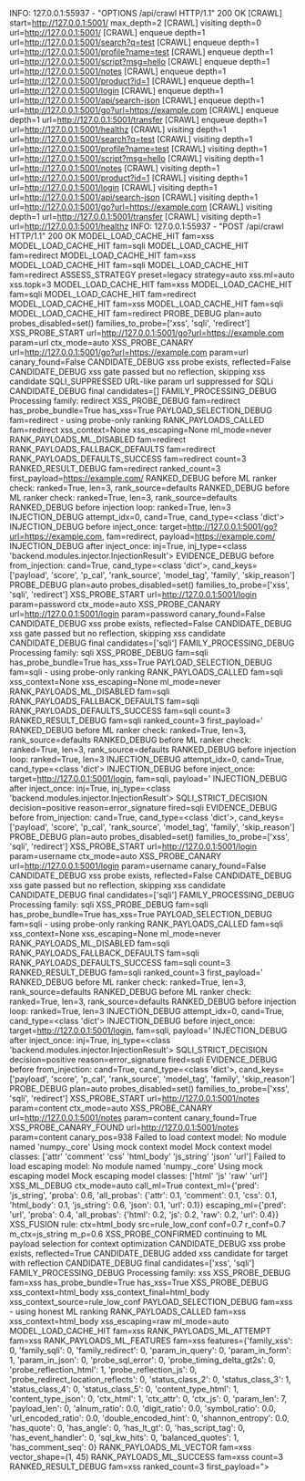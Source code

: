 INFO:     127.0.0.1:55937 - "OPTIONS /api/crawl HTTP/1.1" 200 OK
[CRAWL] start=http://127.0.0.1:5001/ max_depth=2
[CRAWL] visiting depth=0 url=http://127.0.0.1:5001/
[CRAWL] enqueue depth=1 url=http://127.0.0.1:5001/search?q=test
[CRAWL] enqueue depth=1 url=http://127.0.0.1:5001/profile?name=test
[CRAWL] enqueue depth=1 url=http://127.0.0.1:5001/script?msg=hello
[CRAWL] enqueue depth=1 url=http://127.0.0.1:5001/notes
[CRAWL] enqueue depth=1 url=http://127.0.0.1:5001/product?id=1
[CRAWL] enqueue depth=1 url=http://127.0.0.1:5001/login
[CRAWL] enqueue depth=1 url=http://127.0.0.1:5001/api/search-json
[CRAWL] enqueue depth=1 url=http://127.0.0.1:5001/go?url=https://example.com
[CRAWL] enqueue depth=1 url=http://127.0.0.1:5001/transfer
[CRAWL] enqueue depth=1 url=http://127.0.0.1:5001/healthz
[CRAWL] visiting depth=1 url=http://127.0.0.1:5001/search?q=test
[CRAWL] visiting depth=1 url=http://127.0.0.1:5001/profile?name=test
[CRAWL] visiting depth=1 url=http://127.0.0.1:5001/script?msg=hello
[CRAWL] visiting depth=1 url=http://127.0.0.1:5001/notes
[CRAWL] visiting depth=1 url=http://127.0.0.1:5001/product?id=1
[CRAWL] visiting depth=1 url=http://127.0.0.1:5001/login
[CRAWL] visiting depth=1 url=http://127.0.0.1:5001/api/search-json
[CRAWL] visiting depth=1 url=http://127.0.0.1:5001/go?url=https://example.com
[CRAWL] visiting depth=1 url=http://127.0.0.1:5001/transfer
[CRAWL] visiting depth=1 url=http://127.0.0.1:5001/healthz
INFO:     127.0.0.1:55937 - "POST /api/crawl HTTP/1.1" 200 OK
MODEL_LOAD_CACHE_HIT fam=xss
MODEL_LOAD_CACHE_HIT fam=sqli
MODEL_LOAD_CACHE_HIT fam=redirect
MODEL_LOAD_CACHE_HIT fam=xss
MODEL_LOAD_CACHE_HIT fam=sqli
MODEL_LOAD_CACHE_HIT fam=redirect
ASSESS_STRATEGY preset=legacy strategy=auto xss.ml=auto xss.topk=3
MODEL_LOAD_CACHE_HIT fam=xss
MODEL_LOAD_CACHE_HIT fam=sqli
MODEL_LOAD_CACHE_HIT fam=redirect
MODEL_LOAD_CACHE_HIT fam=xss
MODEL_LOAD_CACHE_HIT fam=sqli
MODEL_LOAD_CACHE_HIT fam=redirect
PROBE_DEBUG plan=auto probes_disabled=set() families_to_probe=['xss', 'sqli', 'redirect']
XSS_PROBE_START url=http://127.0.0.1:5001/go?url=https://example.com param=url ctx_mode=auto
XSS_PROBE_CANARY url=http://127.0.0.1:5001/go?url=https://example.com param=url canary_found=False
CANDIDATE_DEBUG xss probe exists, reflected=False
CANDIDATE_DEBUG xss gate passed but no reflection, skipping xss candidate
SQLI_SUPPRESSED URL-like param url suppressed for SQLi
CANDIDATE_DEBUG final candidates=[]
FAMILY_PROCESSING_DEBUG Processing family: redirect
XSS_PROBE_DEBUG fam=redirect has_probe_bundle=True has_xss=True
PAYLOAD_SELECTION_DEBUG fam=redirect - using probe-only ranking
RANK_PAYLOADS_CALLED fam=redirect xss_context=None xss_escaping=None ml_mode=never
RANK_PAYLOADS_ML_DISABLED fam=redirect
RANK_PAYLOADS_FALLBACK_DEFAULTS fam=redirect
RANK_PAYLOADS_DEFAULTS_SUCCESS fam=redirect count=3
RANKED_RESULT_DEBUG fam=redirect ranked_count=3 first_payload=https://example.com/
RANKED_DEBUG before ML ranker check: ranked=True, len=3, rank_source=defaults
RANKED_DEBUG before ML ranker check: ranked=True, len=3, rank_source=defaults
RANKED_DEBUG before injection loop: ranked=True, len=3
INJECTION_DEBUG attempt_idx=0, cand=True, cand_type=<class 'dict'>
INJECTION_DEBUG before inject_once: target=http://127.0.0.1:5001/go?url=https://example.com, fam=redirect, payload=https://example.com/
INJECTION_DEBUG after inject_once: inj=True, inj_type=<class 'backend.modules.injector.InjectionResult'>
EVIDENCE_DEBUG before from_injection: cand=True, cand_type=<class 'dict'>, cand_keys=['payload', 'score', 'p_cal', 'rank_source', 'model_tag', 'family', 'skip_reason']
PROBE_DEBUG plan=auto probes_disabled=set() families_to_probe=['xss', 'sqli', 'redirect']
XSS_PROBE_START url=http://127.0.0.1:5001/login param=password ctx_mode=auto
XSS_PROBE_CANARY url=http://127.0.0.1:5001/login param=password canary_found=False
CANDIDATE_DEBUG xss probe exists, reflected=False
CANDIDATE_DEBUG xss gate passed but no reflection, skipping xss candidate
CANDIDATE_DEBUG final candidates=['sqli']
FAMILY_PROCESSING_DEBUG Processing family: sqli
XSS_PROBE_DEBUG fam=sqli has_probe_bundle=True has_xss=True
PAYLOAD_SELECTION_DEBUG fam=sqli - using probe-only ranking
RANK_PAYLOADS_CALLED fam=sqli xss_context=None xss_escaping=None ml_mode=never
RANK_PAYLOADS_ML_DISABLED fam=sqli
RANK_PAYLOADS_FALLBACK_DEFAULTS fam=sqli
RANK_PAYLOADS_DEFAULTS_SUCCESS fam=sqli count=3
RANKED_RESULT_DEBUG fam=sqli ranked_count=3 first_payload='
RANKED_DEBUG before ML ranker check: ranked=True, len=3, rank_source=defaults
RANKED_DEBUG before ML ranker check: ranked=True, len=3, rank_source=defaults
RANKED_DEBUG before injection loop: ranked=True, len=3
INJECTION_DEBUG attempt_idx=0, cand=True, cand_type=<class 'dict'>
INJECTION_DEBUG before inject_once: target=http://127.0.0.1:5001/login, fam=sqli, payload='
INJECTION_DEBUG after inject_once: inj=True, inj_type=<class 'backend.modules.injector.InjectionResult'>
SQLI_STRICT_DECISION decision=positive reason=error_signature fired=sqli
EVIDENCE_DEBUG before from_injection: cand=True, cand_type=<class 'dict'>, cand_keys=['payload', 'score', 'p_cal', 'rank_source', 'model_tag', 'family', 'skip_reason']
PROBE_DEBUG plan=auto probes_disabled=set() families_to_probe=['xss', 'sqli', 'redirect']
XSS_PROBE_START url=http://127.0.0.1:5001/login param=username ctx_mode=auto
XSS_PROBE_CANARY url=http://127.0.0.1:5001/login param=username canary_found=False
CANDIDATE_DEBUG xss probe exists, reflected=False
CANDIDATE_DEBUG xss gate passed but no reflection, skipping xss candidate
CANDIDATE_DEBUG final candidates=['sqli']
FAMILY_PROCESSING_DEBUG Processing family: sqli
XSS_PROBE_DEBUG fam=sqli has_probe_bundle=True has_xss=True
PAYLOAD_SELECTION_DEBUG fam=sqli - using probe-only ranking
RANK_PAYLOADS_CALLED fam=sqli xss_context=None xss_escaping=None ml_mode=never
RANK_PAYLOADS_ML_DISABLED fam=sqli
RANK_PAYLOADS_FALLBACK_DEFAULTS fam=sqli
RANK_PAYLOADS_DEFAULTS_SUCCESS fam=sqli count=3
RANKED_RESULT_DEBUG fam=sqli ranked_count=3 first_payload='
RANKED_DEBUG before ML ranker check: ranked=True, len=3, rank_source=defaults
RANKED_DEBUG before ML ranker check: ranked=True, len=3, rank_source=defaults
RANKED_DEBUG before injection loop: ranked=True, len=3
INJECTION_DEBUG attempt_idx=0, cand=True, cand_type=<class 'dict'>
INJECTION_DEBUG before inject_once: target=http://127.0.0.1:5001/login, fam=sqli, payload='
INJECTION_DEBUG after inject_once: inj=True, inj_type=<class 'backend.modules.injector.InjectionResult'>
SQLI_STRICT_DECISION decision=positive reason=error_signature fired=sqli
EVIDENCE_DEBUG before from_injection: cand=True, cand_type=<class 'dict'>, cand_keys=['payload', 'score', 'p_cal', 'rank_source', 'model_tag', 'family', 'skip_reason']
PROBE_DEBUG plan=auto probes_disabled=set() families_to_probe=['xss', 'sqli', 'redirect']
XSS_PROBE_START url=http://127.0.0.1:5001/notes param=content ctx_mode=auto
XSS_PROBE_CANARY url=http://127.0.0.1:5001/notes param=content canary_found=True
XSS_PROBE_CANARY_FOUND url=http://127.0.0.1:5001/notes param=content canary_pos=938
Failed to load context model: No module named 'numpy._core'
Using mock context model
Mock context model classes: ['attr' 'comment' 'css' 'html_body' 'js_string' 'json' 'url']
Failed to load escaping model: No module named 'numpy._core'
Using mock escaping model
Mock escaping model classes: ['html' 'js' 'raw' 'url']
XSS_ML_DEBUG ctx_mode=auto call_ml=True context_ml={'pred': 'js_string', 'proba': 0.6, 'all_probas': {'attr': 0.1, 'comment': 0.1, 'css': 0.1, 'html_body': 0.1, 'js_string': 0.6, 'json': 0.1, 'url': 0.1}} escaping_ml={'pred': 'url', 'proba': 0.4, 'all_probas': {'html': 0.2, 'js': 0.2, 'raw': 0.2, 'url': 0.4}}
XSS_FUSION rule: ctx=html_body src=rule_low_conf conf=0.7 r_conf=0.7 m_ctx=js_string m_p=0.6
XSS_PROBE_CONFIRMED continuing to ML payload selection for context optimization
CANDIDATE_DEBUG xss probe exists, reflected=True
CANDIDATE_DEBUG added xss candidate for target with reflection
CANDIDATE_DEBUG final candidates=['xss', 'sqli']
FAMILY_PROCESSING_DEBUG Processing family: xss
XSS_PROBE_DEBUG fam=xss has_probe_bundle=True has_xss=True
XSS_PROBE_DEBUG xss_context=html_body xss_context_final=html_body xss_context_source=rule_low_conf
PAYLOAD_SELECTION_DEBUG fam=xss - using honest ML ranking
RANK_PAYLOADS_CALLED fam=xss xss_context=html_body xss_escaping=raw ml_mode=auto
MODEL_LOAD_CACHE_HIT fam=xss
RANK_PAYLOADS_ML_ATTEMPT fam=xss
RANK_PAYLOADS_ML_FEATURES fam=xss features={'family_xss': 0, 'family_sqli': 0, 'family_redirect': 0, 'param_in_query': 0, 'param_in_form': 1, 'param_in_json': 0, 'probe_sql_error': 0, 'probe_timing_delta_gt2s': 0, 'probe_reflection_html': 1, 'probe_reflection_js': 0, 'probe_redirect_location_reflects': 0, 'status_class_2': 0, 'status_class_3': 1, 'status_class_4': 0, 'status_class_5': 0, 'content_type_html': 1, 'content_type_json': 0, 'ctx_html': 1, 'ctx_attr': 0, 'ctx_js': 0, 'param_len': 7, 'payload_len': 0, 'alnum_ratio': 0.0, 'digit_ratio': 0.0, 'symbol_ratio': 0.0, 'url_encoded_ratio': 0.0, 'double_encoded_hint': 0, 'shannon_entropy': 0.0, 'has_quote': 0, 'has_angle': 0, 'has_lt_gt': 0, 'has_script_tag': 0, 'has_event_handler': 0, 'sql_kw_hits': 0, 'balanced_quotes': 1, 'has_comment_seq': 0}
RANK_PAYLOADS_ML_VECTOR fam=xss vector_shape=(1, 45)
RANK_PAYLOADS_ML_SUCCESS fam=xss count=3
RANKED_RESULT_DEBUG fam=xss ranked_count=3 first_payload="><svg onload=alert(1)>
RANKED_DEBUG before ML ranker check: ranked=True, len=3, rank_source=ml
RANKED_DEBUG before ML ranker check: ranked=True, len=3, rank_source=ml
RANKED_DEBUG before injection loop: ranked=True, len=3
INJECTION_DEBUG attempt_idx=0, cand=True, cand_type=<class 'dict'>
INJECTION_DEBUG before inject_once: target=http://127.0.0.1:5001/notes, fam=xss, payload="><svg onload=alert(1)>
INJECTION_DEBUG after inject_once: inj=True, inj_type=<class 'backend.modules.injector.InjectionResult'>
EVIDENCE_DEBUG before from_injection: cand=True, cand_type=<class 'dict'>, cand_keys=['payload', 'score', 'p_cal', 'rank_source', 'model_tag', 'family', 'skip_reason']
PROBE_DEBUG plan=auto probes_disabled=set() families_to_probe=['xss', 'sqli', 'redirect']
XSS_PROBE_START url=http://127.0.0.1:5001/product?id=1 param=id ctx_mode=auto
XSS_PROBE_CANARY url=http://127.0.0.1:5001/product?id=1 param=id canary_found=True
XSS_PROBE_CANARY_FOUND url=http://127.0.0.1:5001/product?id=1 param=id canary_pos=27
XSS_ML_DEBUG ctx_mode=auto call_ml=True context_ml={'pred': 'js_string', 'proba': 0.6, 'all_probas': {'attr': 0.1, 'comment': 0.1, 'css': 0.1, 'html_body': 0.1, 'js_string': 0.6, 'json': 0.1, 'url': 0.1}} escaping_ml={'pred': 'url', 'proba': 0.4, 'all_probas': {'html': 0.2, 'js': 0.2, 'raw': 0.2, 'url': 0.4}}
XSS_FUSION rule: ctx=unknown src=rule_low_conf conf=0.3 r_conf=0.3 m_ctx=js_string m_p=0.6
CANDIDATE_DEBUG xss probe exists, reflected=True
CANDIDATE_DEBUG added xss candidate for target with reflection
CANDIDATE_DEBUG final candidates=['xss', 'sqli']
FAMILY_PROCESSING_DEBUG Processing family: xss
XSS_PROBE_DEBUG fam=xss has_probe_bundle=True has_xss=True
XSS_PROBE_DEBUG xss_context=unknown xss_context_final=unknown xss_context_source=rule_low_conf
PAYLOAD_SELECTION_DEBUG fam=xss - using honest ML ranking
RANK_PAYLOADS_CALLED fam=xss xss_context=unknown xss_escaping=raw ml_mode=auto
MODEL_LOAD_CACHE_HIT fam=xss
RANK_PAYLOADS_ML_ATTEMPT fam=xss
RANK_PAYLOADS_ML_FEATURES fam=xss features={'family_xss': 0, 'family_sqli': 0, 'family_redirect': 0, 'param_in_query': 1, 'param_in_form': 0, 'param_in_json': 0, 'probe_sql_error': 0, 'probe_timing_delta_gt2s': 0, 'probe_reflection_html': 0, 'probe_reflection_js': 0, 'probe_redirect_location_reflects': 0, 'status_class_2': 1, 'status_class_3': 0, 'status_class_4': 0, 'status_class_5': 0, 'content_type_html': 1, 'content_type_json': 0, 'ctx_html': 0, 'ctx_attr': 0, 'ctx_js': 0, 'param_len': 2, 'payload_len': 0, 'alnum_ratio': 0.0, 'digit_ratio': 0.0, 'symbol_ratio': 0.0, 'url_encoded_ratio': 0.0, 'double_encoded_hint': 0, 'shannon_entropy': 0.0, 'has_quote': 0, 'has_angle': 0, 'has_lt_gt': 0, 'has_script_tag': 0, 'has_event_handler': 0, 'sql_kw_hits': 0, 'balanced_quotes': 1, 'has_comment_seq': 0}
RANK_PAYLOADS_ML_VECTOR fam=xss vector_shape=(1, 45)
RANK_PAYLOADS_ML_SUCCESS fam=xss count=3
RANKED_RESULT_DEBUG fam=xss ranked_count=3 first_payload="><svg onload=alert(1)>
RANKED_DEBUG before ML ranker check: ranked=True, len=3, rank_source=ml
RANKED_DEBUG before ML ranker check: ranked=True, len=3, rank_source=ml
RANKED_DEBUG before injection loop: ranked=True, len=3
INJECTION_DEBUG attempt_idx=0, cand=True, cand_type=<class 'dict'>
INJECTION_DEBUG before inject_once: target=http://127.0.0.1:5001/product?id=1, fam=xss, payload="><svg onload=alert(1)>
INJECTION_DEBUG after inject_once: inj=True, inj_type=<class 'backend.modules.injector.InjectionResult'>
EVIDENCE_DEBUG before from_injection: cand=True, cand_type=<class 'dict'>, cand_keys=['payload', 'score', 'p_cal', 'rank_source', 'model_tag', 'family', 'skip_reason']
PROBE_DEBUG plan=auto probes_disabled=set() families_to_probe=['xss', 'sqli', 'redirect']
XSS_PROBE_START url=http://127.0.0.1:5001/profile?name=test param=name ctx_mode=auto
XSS_PROBE_CANARY url=http://127.0.0.1:5001/profile?name=test param=name canary_found=True
XSS_PROBE_CANARY_FOUND url=http://127.0.0.1:5001/profile?name=test param=name canary_pos=428
XSS_FUSION rule: ctx=attr src=rule_high_conf conf=0.9 r_conf=0.9 m_ctx=None m_p=0.0
XSS_PROBE_CONFIRMED continuing to ML payload selection for context optimization
CANDIDATE_DEBUG xss probe exists, reflected=True
CANDIDATE_DEBUG added xss candidate for target with reflection
CANDIDATE_DEBUG final candidates=['xss', 'sqli']
FAMILY_PROCESSING_DEBUG Processing family: xss
XSS_PROBE_DEBUG fam=xss has_probe_bundle=True has_xss=True
XSS_PROBE_DEBUG xss_context=attr xss_context_final=attr xss_context_source=rule_high_conf
PAYLOAD_SELECTION_DEBUG fam=xss - using honest ML ranking
RANK_PAYLOADS_CALLED fam=xss xss_context=attr xss_escaping=raw ml_mode=auto
MODEL_LOAD_CACHE_HIT fam=xss
RANK_PAYLOADS_ML_ATTEMPT fam=xss
RANK_PAYLOADS_ML_FEATURES fam=xss features={'family_xss': 0, 'family_sqli': 0, 'family_redirect': 0, 'param_in_query': 1, 'param_in_form': 0, 'param_in_json': 0, 'probe_sql_error': 0, 'probe_timing_delta_gt2s': 0, 'probe_reflection_html': 0, 'probe_reflection_js': 0, 'probe_redirect_location_reflects': 0, 'status_class_2': 1, 'status_class_3': 0, 'status_class_4': 0, 'status_class_5': 0, 'content_type_html': 1, 'content_type_json': 0, 'ctx_html': 0, 'ctx_attr': 1, 'ctx_js': 0, 'param_len': 4, 'payload_len': 0, 'alnum_ratio': 0.0, 'digit_ratio': 0.0, 'symbol_ratio': 0.0, 'url_encoded_ratio': 0.0, 'double_encoded_hint': 0, 'shannon_entropy': 0.0, 'has_quote': 0, 'has_angle': 0, 'has_lt_gt': 0, 'has_script_tag': 0, 'has_event_handler': 0, 'sql_kw_hits': 0, 'balanced_quotes': 1, 'has_comment_seq': 0}
RANK_PAYLOADS_ML_VECTOR fam=xss vector_shape=(1, 45)
RANK_PAYLOADS_ML_SUCCESS fam=xss count=3
RANKED_RESULT_DEBUG fam=xss ranked_count=3 first_payload="><svg onload=alert(1)>
RANKED_DEBUG before ML ranker check: ranked=True, len=3, rank_source=ml
RANKED_DEBUG before ML ranker check: ranked=True, len=3, rank_source=ml
RANKED_DEBUG before injection loop: ranked=True, len=3
INJECTION_DEBUG attempt_idx=0, cand=True, cand_type=<class 'dict'>
INJECTION_DEBUG before inject_once: target=http://127.0.0.1:5001/profile?name=test, fam=xss, payload="><svg onload=alert(1)>
INJECTION_DEBUG after inject_once: inj=True, inj_type=<class 'backend.modules.injector.InjectionResult'>
EVIDENCE_DEBUG before from_injection: cand=True, cand_type=<class 'dict'>, cand_keys=['payload', 'score', 'p_cal', 'rank_source', 'model_tag', 'family', 'skip_reason']
PROBE_DEBUG plan=auto probes_disabled=set() families_to_probe=['xss', 'sqli', 'redirect']
XSS_PROBE_START url=http://127.0.0.1:5001/script?msg=hello param=msg ctx_mode=auto
XSS_PROBE_CANARY url=http://127.0.0.1:5001/script?msg=hello param=msg canary_found=True
XSS_PROBE_CANARY_FOUND url=http://127.0.0.1:5001/script?msg=hello param=msg canary_pos=421
XSS_FUSION rule: ctx=js_string src=rule_high_conf conf=0.95 r_conf=0.95 m_ctx=None m_p=0.0
XSS_PROBE_CONFIRMED continuing to ML payload selection for context optimization
CANDIDATE_DEBUG xss probe exists, reflected=True
CANDIDATE_DEBUG added xss candidate for target with reflection
CANDIDATE_DEBUG final candidates=['xss', 'sqli']
FAMILY_PROCESSING_DEBUG Processing family: xss
XSS_PROBE_DEBUG fam=xss has_probe_bundle=True has_xss=True
XSS_PROBE_DEBUG xss_context=js_string xss_context_final=js_string xss_context_source=rule_high_conf
PAYLOAD_SELECTION_DEBUG fam=xss - using honest ML ranking
RANK_PAYLOADS_CALLED fam=xss xss_context=js_string xss_escaping=raw ml_mode=auto
MODEL_LOAD_CACHE_HIT fam=xss
RANK_PAYLOADS_ML_ATTEMPT fam=xss
RANK_PAYLOADS_ML_FEATURES fam=xss features={'family_xss': 0, 'family_sqli': 0, 'family_redirect': 0, 'param_in_query': 1, 'param_in_form': 0, 'param_in_json': 0, 'probe_sql_error': 0, 'probe_timing_delta_gt2s': 0, 'probe_reflection_html': 0, 'probe_reflection_js': 1, 'probe_redirect_location_reflects': 0, 'status_class_2': 1, 'status_class_3': 0, 'status_class_4': 0, 'status_class_5': 0, 'content_type_html': 1, 'content_type_json': 0, 'ctx_html': 0, 'ctx_attr': 0, 'ctx_js': 1, 'param_len': 3, 'payload_len': 0, 'alnum_ratio': 0.0, 'digit_ratio': 0.0, 'symbol_ratio': 0.0, 'url_encoded_ratio': 0.0, 'double_encoded_hint': 0, 'shannon_entropy': 0.0, 'has_quote': 0, 'has_angle': 0, 'has_lt_gt': 0, 'has_script_tag': 0, 'has_event_handler': 0, 'sql_kw_hits': 0, 'balanced_quotes': 1, 'has_comment_seq': 0}
RANK_PAYLOADS_ML_VECTOR fam=xss vector_shape=(1, 45)
RANK_PAYLOADS_ML_SUCCESS fam=xss count=3
RANKED_RESULT_DEBUG fam=xss ranked_count=3 first_payload="><svg onload=alert(1)>
RANKED_DEBUG before ML ranker check: ranked=True, len=3, rank_source=ml
RANKED_DEBUG before ML ranker check: ranked=True, len=3, rank_source=ml
RANKED_DEBUG before injection loop: ranked=True, len=3
INJECTION_DEBUG attempt_idx=0, cand=True, cand_type=<class 'dict'>
INJECTION_DEBUG before inject_once: target=http://127.0.0.1:5001/script?msg=hello, fam=xss, payload="><svg onload=alert(1)>
INJECTION_DEBUG after inject_once: inj=True, inj_type=<class 'backend.modules.injector.InjectionResult'>
EVIDENCE_DEBUG before from_injection: cand=True, cand_type=<class 'dict'>, cand_keys=['payload', 'score', 'p_cal', 'rank_source', 'model_tag', 'family', 'skip_reason']
PROBE_DEBUG plan=auto probes_disabled=set() families_to_probe=['xss', 'sqli', 'redirect']
XSS_PROBE_START url=http://127.0.0.1:5001/search?q=test param=q ctx_mode=auto
XSS_PROBE_CANARY url=http://127.0.0.1:5001/search?q=test param=q canary_found=True
XSS_PROBE_CANARY_FOUND url=http://127.0.0.1:5001/search?q=test param=q canary_pos=427
XSS_ML_DEBUG ctx_mode=auto call_ml=True context_ml={'pred': 'js_string', 'proba': 0.6, 'all_probas': {'attr': 0.1, 'comment': 0.1, 'css': 0.1, 'html_body': 0.1, 'js_string': 0.6, 'json': 0.1, 'url': 0.1}} escaping_ml={'pred': 'url', 'proba': 0.4, 'all_probas': {'html': 0.2, 'js': 0.2, 'raw': 0.2, 'url': 0.4}}
XSS_FUSION rule: ctx=html_body src=rule_low_conf conf=0.7 r_conf=0.7 m_ctx=js_string m_p=0.6
XSS_PROBE_CONFIRMED continuing to ML payload selection for context optimization
CANDIDATE_DEBUG xss probe exists, reflected=True
CANDIDATE_DEBUG added xss candidate for target with reflection
CANDIDATE_DEBUG final candidates=['xss', 'sqli']
FAMILY_PROCESSING_DEBUG Processing family: xss
XSS_PROBE_DEBUG fam=xss has_probe_bundle=True has_xss=True
XSS_PROBE_DEBUG xss_context=html_body xss_context_final=html_body xss_context_source=rule_low_conf
PAYLOAD_SELECTION_DEBUG fam=xss - using honest ML ranking
RANK_PAYLOADS_CALLED fam=xss xss_context=html_body xss_escaping=raw ml_mode=auto
MODEL_LOAD_CACHE_HIT fam=xss
RANK_PAYLOADS_ML_ATTEMPT fam=xss
RANK_PAYLOADS_ML_FEATURES fam=xss features={'family_xss': 0, 'family_sqli': 0, 'family_redirect': 0, 'param_in_query': 1, 'param_in_form': 0, 'param_in_json': 0, 'probe_sql_error': 0, 'probe_timing_delta_gt2s': 0, 'probe_reflection_html': 1, 'probe_reflection_js': 0, 'probe_redirect_location_reflects': 0, 'status_class_2': 1, 'status_class_3': 0, 'status_class_4': 0, 'status_class_5': 0, 'content_type_html': 1, 'content_type_json': 0, 'ctx_html': 1, 'ctx_attr': 0, 'ctx_js': 0, 'param_len': 1, 'payload_len': 0, 'alnum_ratio': 0.0, 'digit_ratio': 0.0, 'symbol_ratio': 0.0, 'url_encoded_ratio': 0.0, 'double_encoded_hint': 0, 'shannon_entropy': 0.0, 'has_quote': 0, 'has_angle': 0, 'has_lt_gt': 0, 'has_script_tag': 0, 'has_event_handler': 0, 'sql_kw_hits': 0, 'balanced_quotes': 1, 'has_comment_seq': 0}
RANK_PAYLOADS_ML_VECTOR fam=xss vector_shape=(1, 45)
RANK_PAYLOADS_ML_SUCCESS fam=xss count=3
RANKED_RESULT_DEBUG fam=xss ranked_count=3 first_payload="><svg onload=alert(1)>
RANKED_DEBUG before ML ranker check: ranked=True, len=3, rank_source=ml
RANKED_DEBUG before ML ranker check: ranked=True, len=3, rank_source=ml
RANKED_DEBUG before injection loop: ranked=True, len=3
INJECTION_DEBUG attempt_idx=0, cand=True, cand_type=<class 'dict'>
INJECTION_DEBUG before inject_once: target=http://127.0.0.1:5001/search?q=test, fam=xss, payload="><svg onload=alert(1)>
INJECTION_DEBUG after inject_once: inj=True, inj_type=<class 'backend.modules.injector.InjectionResult'>
EVIDENCE_DEBUG before from_injection: cand=True, cand_type=<class 'dict'>, cand_keys=['payload', 'score', 'p_cal', 'rank_source', 'model_tag', 'family', 'skip_reason']
XSS_TELEMETRY ml_final=3 rs_ml=0 used=0 saved=0
MODEL_LOAD_CACHE_HIT fam=xss
MODEL_LOAD_CACHE_HIT fam=sqli
MODEL_LOAD_CACHE_HIT fam=redirect
MODEL_LOAD_CACHE_HIT fam=xss
MODEL_LOAD_CACHE_HIT fam=sqli
MODEL_LOAD_CACHE_HIT fam=redirect
INFO:     127.0.0.1:56314 - "POST /api/assess HTTP/1.1" 200 OK
MODEL_LOAD_CACHE_HIT fam=xss
MODEL_LOAD_CACHE_HIT fam=sqli
MODEL_LOAD_CACHE_HIT fam=redirect
MODEL_LOAD_CACHE_HIT fam=xss
MODEL_LOAD_CACHE_HIT fam=sqli
MODEL_LOAD_CACHE_HIT fam=redirect
INFO:     127.0.0.1:56314 - "GET /api/healthz HTTP/1.1" 200 OK
MODEL_LOAD_CACHE_HIT fam=xss
MODEL_LOAD_CACHE_HIT fam=sqli
MODEL_LOAD_CACHE_HIT fam=redirect
MODEL_LOAD_CACHE_HIT fam=xss
MODEL_LOAD_CACHE_HIT fam=sqli
MODEL_LOAD_CACHE_HIT fam=redirect
INFO:     127.0.0.1:56314 - "GET /api/healthz HTTP/1.1" 200 OK
MODEL_LOAD_CACHE_HIT fam=xss
MODEL_LOAD_CACHE_HIT fam=sqli
MODEL_LOAD_CACHE_HIT fam=redirect
MODEL_LOAD_CACHE_HIT fam=xss
MODEL_LOAD_CACHE_HIT fam=sqli
MODEL_LOAD_CACHE_HIT fam=redirect
ASSESS_STRATEGY preset=smart_xss legacy_strategy=auto xss.ml=force_ml xss.topk=3 sqli.dialect=rules sqli.topk=6 sqli.sc=on(M=12/K=20)
Found existing evidence files for job crawl-1757612046788-qkw8l6cvy with strategies {'auto'} and ctx_modes {'auto'}, but current strategy is auto and ctx_mode is force_ml. Re-running assessment.
MODEL_LOAD_CACHE_HIT fam=xss
MODEL_LOAD_CACHE_HIT fam=sqli
MODEL_LOAD_CACHE_HIT fam=redirect
MODEL_LOAD_CACHE_HIT fam=xss
MODEL_LOAD_CACHE_HIT fam=sqli
MODEL_LOAD_CACHE_HIT fam=redirect
PROBE_DEBUG plan=auto probes_disabled=set() families_to_probe=['xss', 'sqli', 'redirect']
XSS_PROBE_START url=http://127.0.0.1:5001/go?url=https://example.com param=url ctx_mode=force_ml
XSS_PROBE_CANARY url=http://127.0.0.1:5001/go?url=https://example.com param=url canary_found=False
CANDIDATE_DEBUG xss probe exists, reflected=False
CANDIDATE_DEBUG xss gate passed but no reflection, skipping xss candidate
SQLI_SUPPRESSED URL-like param url suppressed for SQLi
CANDIDATE_DEBUG final candidates=[]
FAMILY_PROCESSING_DEBUG Processing family: redirect
XSS_PROBE_DEBUG fam=redirect has_probe_bundle=True has_xss=True
PAYLOAD_SELECTION_DEBUG fam=redirect - using probe-only ranking
RANK_PAYLOADS_CALLED fam=redirect xss_context=None xss_escaping=None ml_mode=never
RANK_PAYLOADS_ML_DISABLED fam=redirect
RANK_PAYLOADS_FALLBACK_DEFAULTS fam=redirect
RANK_PAYLOADS_DEFAULTS_SUCCESS fam=redirect count=3
RANKED_RESULT_DEBUG fam=redirect ranked_count=3 first_payload=https://example.com/
RANKED_DEBUG before ML ranker check: ranked=True, len=3, rank_source=defaults
RANKED_DEBUG before ML ranker check: ranked=True, len=3, rank_source=defaults
RANKED_DEBUG before injection loop: ranked=True, len=3
INJECTION_DEBUG attempt_idx=0, cand=True, cand_type=<class 'dict'>
INJECTION_DEBUG before inject_once: target=http://127.0.0.1:5001/go?url=https://example.com, fam=redirect, payload=https://example.com/
INJECTION_DEBUG after inject_once: inj=True, inj_type=<class 'backend.modules.injector.InjectionResult'>
EVIDENCE_DEBUG before from_injection: cand=True, cand_type=<class 'dict'>, cand_keys=['payload', 'score', 'p_cal', 'rank_source', 'model_tag', 'family', 'skip_reason']
PROBE_DEBUG plan=auto probes_disabled=set() families_to_probe=['xss', 'sqli', 'redirect']
XSS_PROBE_START url=http://127.0.0.1:5001/login param=password ctx_mode=force_ml
XSS_PROBE_CANARY url=http://127.0.0.1:5001/login param=password canary_found=False
CANDIDATE_DEBUG xss probe exists, reflected=False
CANDIDATE_DEBUG xss gate passed but no reflection, skipping xss candidate
CANDIDATE_DEBUG final candidates=['sqli']
FAMILY_PROCESSING_DEBUG Processing family: sqli
XSS_PROBE_DEBUG fam=sqli has_probe_bundle=True has_xss=True
PAYLOAD_SELECTION_DEBUG fam=sqli - using probe-only ranking
RANK_PAYLOADS_CALLED fam=sqli xss_context=None xss_escaping=None ml_mode=never
RANK_PAYLOADS_ML_DISABLED fam=sqli
RANK_PAYLOADS_FALLBACK_DEFAULTS fam=sqli
RANK_PAYLOADS_DEFAULTS_SUCCESS fam=sqli count=3
RANKED_RESULT_DEBUG fam=sqli ranked_count=3 first_payload='
RANKED_DEBUG before ML ranker check: ranked=True, len=3, rank_source=defaults
RANKED_DEBUG before ML ranker check: ranked=True, len=3, rank_source=defaults
RANKED_DEBUG before injection loop: ranked=True, len=3
INJECTION_DEBUG attempt_idx=0, cand=True, cand_type=<class 'dict'>
INJECTION_DEBUG before inject_once: target=http://127.0.0.1:5001/login, fam=sqli, payload='
INJECTION_DEBUG after inject_once: inj=True, inj_type=<class 'backend.modules.injector.InjectionResult'>
SQLI_STRICT_DECISION decision=positive reason=error_signature fired=sqli
EVIDENCE_DEBUG before from_injection: cand=True, cand_type=<class 'dict'>, cand_keys=['payload', 'score', 'p_cal', 'rank_source', 'model_tag', 'family', 'skip_reason']
PROBE_DEBUG plan=auto probes_disabled=set() families_to_probe=['xss', 'sqli', 'redirect']
XSS_PROBE_START url=http://127.0.0.1:5001/login param=username ctx_mode=force_ml
XSS_PROBE_CANARY url=http://127.0.0.1:5001/login param=username canary_found=False
CANDIDATE_DEBUG xss probe exists, reflected=False
CANDIDATE_DEBUG xss gate passed but no reflection, skipping xss candidate
CANDIDATE_DEBUG final candidates=['sqli']
FAMILY_PROCESSING_DEBUG Processing family: sqli
XSS_PROBE_DEBUG fam=sqli has_probe_bundle=True has_xss=True
PAYLOAD_SELECTION_DEBUG fam=sqli - using probe-only ranking
RANK_PAYLOADS_CALLED fam=sqli xss_context=None xss_escaping=None ml_mode=never
RANK_PAYLOADS_ML_DISABLED fam=sqli
RANK_PAYLOADS_FALLBACK_DEFAULTS fam=sqli
RANK_PAYLOADS_DEFAULTS_SUCCESS fam=sqli count=3
RANKED_RESULT_DEBUG fam=sqli ranked_count=3 first_payload='
RANKED_DEBUG before ML ranker check: ranked=True, len=3, rank_source=defaults
RANKED_DEBUG before ML ranker check: ranked=True, len=3, rank_source=defaults
RANKED_DEBUG before injection loop: ranked=True, len=3
INJECTION_DEBUG attempt_idx=0, cand=True, cand_type=<class 'dict'>
INJECTION_DEBUG before inject_once: target=http://127.0.0.1:5001/login, fam=sqli, payload='
INJECTION_DEBUG after inject_once: inj=True, inj_type=<class 'backend.modules.injector.InjectionResult'>
SQLI_STRICT_DECISION decision=positive reason=error_signature fired=sqli
EVIDENCE_DEBUG before from_injection: cand=True, cand_type=<class 'dict'>, cand_keys=['payload', 'score', 'p_cal', 'rank_source', 'model_tag', 'family', 'skip_reason']
PROBE_DEBUG plan=auto probes_disabled=set() families_to_probe=['xss', 'sqli', 'redirect']
XSS_PROBE_START url=http://127.0.0.1:5001/notes param=content ctx_mode=force_ml
XSS_PROBE_CANARY url=http://127.0.0.1:5001/notes param=content canary_found=True
XSS_PROBE_CANARY_FOUND url=http://127.0.0.1:5001/notes param=content canary_pos=938
XSS_ML_DEBUG ctx_mode=force_ml call_ml=True context_ml={'pred': 'js_string', 'proba': 0.6, 'all_probas': {'attr': 0.1, 'comment': 0.1, 'css': 0.1, 'html_body': 0.1, 'js_string': 0.6, 'json': 0.1, 'url': 0.1}} escaping_ml={'pred': 'url', 'proba': 0.4, 'all_probas': {'html': 0.2, 'js': 0.2, 'raw': 0.2, 'url': 0.4}}
XSS_FUSION force_ml: ctx=js_string src=ml conf=0.6
XSS_PROBE_CONFIRMED continuing to ML payload selection for context optimization
CANDIDATE_DEBUG xss probe exists, reflected=True
CANDIDATE_DEBUG added xss candidate for target with reflection
CANDIDATE_DEBUG final candidates=['xss', 'sqli']
FAMILY_PROCESSING_DEBUG Processing family: xss
XSS_PROBE_DEBUG fam=xss has_probe_bundle=True has_xss=True
XSS_PROBE_DEBUG xss_context=js_string xss_context_final=js_string xss_context_source=ml
PAYLOAD_SELECTION_DEBUG fam=xss - using honest ML ranking
RANK_PAYLOADS_CALLED fam=xss xss_context=js_string xss_escaping=url ml_mode=force_ml
MODEL_LOAD_CACHE_HIT fam=xss
RANK_PAYLOADS_ML_ATTEMPT fam=xss
RANK_PAYLOADS_ML_FEATURES fam=xss features={'family_xss': 0, 'family_sqli': 0, 'family_redirect': 0, 'param_in_query': 0, 'param_in_form': 1, 'param_in_json': 0, 'probe_sql_error': 0, 'probe_timing_delta_gt2s': 0, 'probe_reflection_html': 0, 'probe_reflection_js': 1, 'probe_redirect_location_reflects': 0, 'status_class_2': 0, 'status_class_3': 1, 'status_class_4': 0, 'status_class_5': 0, 'content_type_html': 1, 'content_type_json': 0, 'ctx_html': 0, 'ctx_attr': 0, 'ctx_js': 1, 'param_len': 7, 'payload_len': 0, 'alnum_ratio': 0.0, 'digit_ratio': 0.0, 'symbol_ratio': 0.0, 'url_encoded_ratio': 0.0, 'double_encoded_hint': 0, 'shannon_entropy': 0.0, 'has_quote': 0, 'has_angle': 0, 'has_lt_gt': 0, 'has_script_tag': 0, 'has_event_handler': 0, 'sql_kw_hits': 0, 'balanced_quotes': 1, 'has_comment_seq': 0}
RANK_PAYLOADS_ML_VECTOR fam=xss vector_shape=(1, 45)
RANK_PAYLOADS_ML_SUCCESS fam=xss count=3
RANKED_RESULT_DEBUG fam=xss ranked_count=3 first_payload="><svg onload=alert(1)>
RANKED_DEBUG before ML ranker check: ranked=True, len=3, rank_source=ml
RANKED_DEBUG before ML ranker check: ranked=True, len=3, rank_source=ml
RANKED_DEBUG before injection loop: ranked=True, len=3
INJECTION_DEBUG attempt_idx=0, cand=True, cand_type=<class 'dict'>
INJECTION_DEBUG before inject_once: target=http://127.0.0.1:5001/notes, fam=xss, payload="><svg onload=alert(1)>
INJECTION_DEBUG after inject_once: inj=True, inj_type=<class 'backend.modules.injector.InjectionResult'>
EVIDENCE_DEBUG before from_injection: cand=True, cand_type=<class 'dict'>, cand_keys=['payload', 'score', 'p_cal', 'rank_source', 'model_tag', 'family', 'skip_reason']
PROBE_DEBUG plan=auto probes_disabled=set() families_to_probe=['xss', 'sqli', 'redirect']
XSS_PROBE_START url=http://127.0.0.1:5001/product?id=1 param=id ctx_mode=force_ml
XSS_PROBE_CANARY url=http://127.0.0.1:5001/product?id=1 param=id canary_found=True
XSS_PROBE_CANARY_FOUND url=http://127.0.0.1:5001/product?id=1 param=id canary_pos=27
XSS_ML_DEBUG ctx_mode=force_ml call_ml=True context_ml={'pred': 'js_string', 'proba': 0.6, 'all_probas': {'attr': 0.1, 'comment': 0.1, 'css': 0.1, 'html_body': 0.1, 'js_string': 0.6, 'json': 0.1, 'url': 0.1}} escaping_ml={'pred': 'url', 'proba': 0.4, 'all_probas': {'html': 0.2, 'js': 0.2, 'raw': 0.2, 'url': 0.4}}
XSS_FUSION force_ml: ctx=js_string src=ml conf=0.6
CANDIDATE_DEBUG xss probe exists, reflected=True
CANDIDATE_DEBUG added xss candidate for target with reflection
CANDIDATE_DEBUG final candidates=['xss', 'sqli']
FAMILY_PROCESSING_DEBUG Processing family: xss
XSS_PROBE_DEBUG fam=xss has_probe_bundle=True has_xss=True
XSS_PROBE_DEBUG xss_context=js_string xss_context_final=js_string xss_context_source=ml
PAYLOAD_SELECTION_DEBUG fam=xss - using honest ML ranking
RANK_PAYLOADS_CALLED fam=xss xss_context=js_string xss_escaping=url ml_mode=force_ml
MODEL_LOAD_CACHE_HIT fam=xss
RANK_PAYLOADS_ML_ATTEMPT fam=xss
RANK_PAYLOADS_ML_FEATURES fam=xss features={'family_xss': 0, 'family_sqli': 0, 'family_redirect': 0, 'param_in_query': 1, 'param_in_form': 0, 'param_in_json': 0, 'probe_sql_error': 0, 'probe_timing_delta_gt2s': 0, 'probe_reflection_html': 0, 'probe_reflection_js': 1, 'probe_redirect_location_reflects': 0, 'status_class_2': 1, 'status_class_3': 0, 'status_class_4': 0, 'status_class_5': 0, 'content_type_html': 1, 'content_type_json': 0, 'ctx_html': 0, 'ctx_attr': 0, 'ctx_js': 1, 'param_len': 2, 'payload_len': 0, 'alnum_ratio': 0.0, 'digit_ratio': 0.0, 'symbol_ratio': 0.0, 'url_encoded_ratio': 0.0, 'double_encoded_hint': 0, 'shannon_entropy': 0.0, 'has_quote': 0, 'has_angle': 0, 'has_lt_gt': 0, 'has_script_tag': 0, 'has_event_handler': 0, 'sql_kw_hits': 0, 'balanced_quotes': 1, 'has_comment_seq': 0}
RANK_PAYLOADS_ML_VECTOR fam=xss vector_shape=(1, 45)
RANK_PAYLOADS_ML_SUCCESS fam=xss count=3
RANKED_RESULT_DEBUG fam=xss ranked_count=3 first_payload="><svg onload=alert(1)>
RANKED_DEBUG before ML ranker check: ranked=True, len=3, rank_source=ml
RANKED_DEBUG before ML ranker check: ranked=True, len=3, rank_source=ml
RANKED_DEBUG before injection loop: ranked=True, len=3
INJECTION_DEBUG attempt_idx=0, cand=True, cand_type=<class 'dict'>
INJECTION_DEBUG before inject_once: target=http://127.0.0.1:5001/product?id=1, fam=xss, payload="><svg onload=alert(1)>
INJECTION_DEBUG after inject_once: inj=True, inj_type=<class 'backend.modules.injector.InjectionResult'>
EVIDENCE_DEBUG before from_injection: cand=True, cand_type=<class 'dict'>, cand_keys=['payload', 'score', 'p_cal', 'rank_source', 'model_tag', 'family', 'skip_reason']
PROBE_DEBUG plan=auto probes_disabled=set() families_to_probe=['xss', 'sqli', 'redirect']
XSS_PROBE_START url=http://127.0.0.1:5001/profile?name=test param=name ctx_mode=force_ml
XSS_PROBE_CANARY url=http://127.0.0.1:5001/profile?name=test param=name canary_found=True
XSS_PROBE_CANARY_FOUND url=http://127.0.0.1:5001/profile?name=test param=name canary_pos=428
XSS_ML_DEBUG ctx_mode=force_ml call_ml=True context_ml={'pred': 'js_string', 'proba': 0.6, 'all_probas': {'attr': 0.1, 'comment': 0.1, 'css': 0.1, 'html_body': 0.1, 'js_string': 0.6, 'json': 0.1, 'url': 0.1}} escaping_ml={'pred': 'url', 'proba': 0.4, 'all_probas': {'html': 0.2, 'js': 0.2, 'raw': 0.2, 'url': 0.4}}
XSS_FUSION force_ml: ctx=js_string src=ml conf=0.6
XSS_PROBE_CONFIRMED continuing to ML payload selection for context optimization
CANDIDATE_DEBUG xss probe exists, reflected=True
CANDIDATE_DEBUG added xss candidate for target with reflection
CANDIDATE_DEBUG final candidates=['xss', 'sqli']
FAMILY_PROCESSING_DEBUG Processing family: xss
XSS_PROBE_DEBUG fam=xss has_probe_bundle=True has_xss=True
XSS_PROBE_DEBUG xss_context=js_string xss_context_final=js_string xss_context_source=ml
PAYLOAD_SELECTION_DEBUG fam=xss - using honest ML ranking
RANK_PAYLOADS_CALLED fam=xss xss_context=js_string xss_escaping=url ml_mode=force_ml
MODEL_LOAD_CACHE_HIT fam=xss
RANK_PAYLOADS_ML_ATTEMPT fam=xss
RANK_PAYLOADS_ML_FEATURES fam=xss features={'family_xss': 0, 'family_sqli': 0, 'family_redirect': 0, 'param_in_query': 1, 'param_in_form': 0, 'param_in_json': 0, 'probe_sql_error': 0, 'probe_timing_delta_gt2s': 0, 'probe_reflection_html': 0, 'probe_reflection_js': 1, 'probe_redirect_location_reflects': 0, 'status_class_2': 1, 'status_class_3': 0, 'status_class_4': 0, 'status_class_5': 0, 'content_type_html': 1, 'content_type_json': 0, 'ctx_html': 0, 'ctx_attr': 0, 'ctx_js': 1, 'param_len': 4, 'payload_len': 0, 'alnum_ratio': 0.0, 'digit_ratio': 0.0, 'symbol_ratio': 0.0, 'url_encoded_ratio': 0.0, 'double_encoded_hint': 0, 'shannon_entropy': 0.0, 'has_quote': 0, 'has_angle': 0, 'has_lt_gt': 0, 'has_script_tag': 0, 'has_event_handler': 0, 'sql_kw_hits': 0, 'balanced_quotes': 1, 'has_comment_seq': 0}
RANK_PAYLOADS_ML_VECTOR fam=xss vector_shape=(1, 45)
RANK_PAYLOADS_ML_SUCCESS fam=xss count=3
RANKED_RESULT_DEBUG fam=xss ranked_count=3 first_payload="><svg onload=alert(1)>
RANKED_DEBUG before ML ranker check: ranked=True, len=3, rank_source=ml
RANKED_DEBUG before ML ranker check: ranked=True, len=3, rank_source=ml
RANKED_DEBUG before injection loop: ranked=True, len=3
INJECTION_DEBUG attempt_idx=0, cand=True, cand_type=<class 'dict'>
INJECTION_DEBUG before inject_once: target=http://127.0.0.1:5001/profile?name=test, fam=xss, payload="><svg onload=alert(1)>
INJECTION_DEBUG after inject_once: inj=True, inj_type=<class 'backend.modules.injector.InjectionResult'>
EVIDENCE_DEBUG before from_injection: cand=True, cand_type=<class 'dict'>, cand_keys=['payload', 'score', 'p_cal', 'rank_source', 'model_tag', 'family', 'skip_reason']
PROBE_DEBUG plan=auto probes_disabled=set() families_to_probe=['xss', 'sqli', 'redirect']
XSS_PROBE_START url=http://127.0.0.1:5001/script?msg=hello param=msg ctx_mode=force_ml
XSS_PROBE_CANARY url=http://127.0.0.1:5001/script?msg=hello param=msg canary_found=True
XSS_PROBE_CANARY_FOUND url=http://127.0.0.1:5001/script?msg=hello param=msg canary_pos=421
XSS_ML_DEBUG ctx_mode=force_ml call_ml=True context_ml={'pred': 'js_string', 'proba': 0.6, 'all_probas': {'attr': 0.1, 'comment': 0.1, 'css': 0.1, 'html_body': 0.1, 'js_string': 0.6, 'json': 0.1, 'url': 0.1}} escaping_ml={'pred': 'url', 'proba': 0.4, 'all_probas': {'html': 0.2, 'js': 0.2, 'raw': 0.2, 'url': 0.4}}
XSS_FUSION force_ml: ctx=js_string src=ml conf=0.6
XSS_PROBE_CONFIRMED continuing to ML payload selection for context optimization
CANDIDATE_DEBUG xss probe exists, reflected=True
CANDIDATE_DEBUG added xss candidate for target with reflection
CANDIDATE_DEBUG final candidates=['xss', 'sqli']
FAMILY_PROCESSING_DEBUG Processing family: xss
XSS_PROBE_DEBUG fam=xss has_probe_bundle=True has_xss=True
XSS_PROBE_DEBUG xss_context=js_string xss_context_final=js_string xss_context_source=ml
PAYLOAD_SELECTION_DEBUG fam=xss - using honest ML ranking
RANK_PAYLOADS_CALLED fam=xss xss_context=js_string xss_escaping=url ml_mode=force_ml
MODEL_LOAD_CACHE_HIT fam=xss
RANK_PAYLOADS_ML_ATTEMPT fam=xss
RANK_PAYLOADS_ML_FEATURES fam=xss features={'family_xss': 0, 'family_sqli': 0, 'family_redirect': 0, 'param_in_query': 1, 'param_in_form': 0, 'param_in_json': 0, 'probe_sql_error': 0, 'probe_timing_delta_gt2s': 0, 'probe_reflection_html': 0, 'probe_reflection_js': 1, 'probe_redirect_location_reflects': 0, 'status_class_2': 1, 'status_class_3': 0, 'status_class_4': 0, 'status_class_5': 0, 'content_type_html': 1, 'content_type_json': 0, 'ctx_html': 0, 'ctx_attr': 0, 'ctx_js': 1, 'param_len': 3, 'payload_len': 0, 'alnum_ratio': 0.0, 'digit_ratio': 0.0, 'symbol_ratio': 0.0, 'url_encoded_ratio': 0.0, 'double_encoded_hint': 0, 'shannon_entropy': 0.0, 'has_quote': 0, 'has_angle': 0, 'has_lt_gt': 0, 'has_script_tag': 0, 'has_event_handler': 0, 'sql_kw_hits': 0, 'balanced_quotes': 1, 'has_comment_seq': 0}
RANK_PAYLOADS_ML_VECTOR fam=xss vector_shape=(1, 45)
RANK_PAYLOADS_ML_SUCCESS fam=xss count=3
RANKED_RESULT_DEBUG fam=xss ranked_count=3 first_payload="><svg onload=alert(1)>
RANKED_DEBUG before ML ranker check: ranked=True, len=3, rank_source=ml
RANKED_DEBUG before ML ranker check: ranked=True, len=3, rank_source=ml
RANKED_DEBUG before injection loop: ranked=True, len=3
INJECTION_DEBUG attempt_idx=0, cand=True, cand_type=<class 'dict'>
INJECTION_DEBUG before inject_once: target=http://127.0.0.1:5001/script?msg=hello, fam=xss, payload="><svg onload=alert(1)>
INJECTION_DEBUG after inject_once: inj=True, inj_type=<class 'backend.modules.injector.InjectionResult'>
EVIDENCE_DEBUG before from_injection: cand=True, cand_type=<class 'dict'>, cand_keys=['payload', 'score', 'p_cal', 'rank_source', 'model_tag', 'family', 'skip_reason']
PROBE_DEBUG plan=auto probes_disabled=set() families_to_probe=['xss', 'sqli', 'redirect']
XSS_PROBE_START url=http://127.0.0.1:5001/search?q=test param=q ctx_mode=force_ml
XSS_PROBE_CANARY url=http://127.0.0.1:5001/search?q=test param=q canary_found=True
XSS_PROBE_CANARY_FOUND url=http://127.0.0.1:5001/search?q=test param=q canary_pos=427
XSS_ML_DEBUG ctx_mode=force_ml call_ml=True context_ml={'pred': 'js_string', 'proba': 0.6, 'all_probas': {'attr': 0.1, 'comment': 0.1, 'css': 0.1, 'html_body': 0.1, 'js_string': 0.6, 'json': 0.1, 'url': 0.1}} escaping_ml={'pred': 'url', 'proba': 0.4, 'all_probas': {'html': 0.2, 'js': 0.2, 'raw': 0.2, 'url': 0.4}}
XSS_FUSION force_ml: ctx=js_string src=ml conf=0.6
XSS_PROBE_CONFIRMED continuing to ML payload selection for context optimization
CANDIDATE_DEBUG xss probe exists, reflected=True
CANDIDATE_DEBUG added xss candidate for target with reflection
CANDIDATE_DEBUG final candidates=['xss', 'sqli']
FAMILY_PROCESSING_DEBUG Processing family: xss
XSS_PROBE_DEBUG fam=xss has_probe_bundle=True has_xss=True
XSS_PROBE_DEBUG xss_context=js_string xss_context_final=js_string xss_context_source=ml
PAYLOAD_SELECTION_DEBUG fam=xss - using honest ML ranking
RANK_PAYLOADS_CALLED fam=xss xss_context=js_string xss_escaping=url ml_mode=force_ml
MODEL_LOAD_CACHE_HIT fam=xss
RANK_PAYLOADS_ML_ATTEMPT fam=xss
RANK_PAYLOADS_ML_FEATURES fam=xss features={'family_xss': 0, 'family_sqli': 0, 'family_redirect': 0, 'param_in_query': 1, 'param_in_form': 0, 'param_in_json': 0, 'probe_sql_error': 0, 'probe_timing_delta_gt2s': 0, 'probe_reflection_html': 0, 'probe_reflection_js': 1, 'probe_redirect_location_reflects': 0, 'status_class_2': 1, 'status_class_3': 0, 'status_class_4': 0, 'status_class_5': 0, 'content_type_html': 1, 'content_type_json': 0, 'ctx_html': 0, 'ctx_attr': 0, 'ctx_js': 1, 'param_len': 1, 'payload_len': 0, 'alnum_ratio': 0.0, 'digit_ratio': 0.0, 'symbol_ratio': 0.0, 'url_encoded_ratio': 0.0, 'double_encoded_hint': 0, 'shannon_entropy': 0.0, 'has_quote': 0, 'has_angle': 0, 'has_lt_gt': 0, 'has_script_tag': 0, 'has_event_handler': 0, 'sql_kw_hits': 0, 'balanced_quotes': 1, 'has_comment_seq': 0}
RANK_PAYLOADS_ML_VECTOR fam=xss vector_shape=(1, 45)
RANK_PAYLOADS_ML_SUCCESS fam=xss count=3
RANKED_RESULT_DEBUG fam=xss ranked_count=3 first_payload="><svg onload=alert(1)>
RANKED_DEBUG before ML ranker check: ranked=True, len=3, rank_source=ml
RANKED_DEBUG before ML ranker check: ranked=True, len=3, rank_source=ml
RANKED_DEBUG before injection loop: ranked=True, len=3
INJECTION_DEBUG attempt_idx=0, cand=True, cand_type=<class 'dict'>
INJECTION_DEBUG before inject_once: target=http://127.0.0.1:5001/search?q=test, fam=xss, payload="><svg onload=alert(1)>
INJECTION_DEBUG after inject_once: inj=True, inj_type=<class 'backend.modules.injector.InjectionResult'>
EVIDENCE_DEBUG before from_injection: cand=True, cand_type=<class 'dict'>, cand_keys=['payload', 'score', 'p_cal', 'rank_source', 'model_tag', 'family', 'skip_reason']
XSS_TELEMETRY ml_final=5 rs_ml=0 used=0 saved=0
MODEL_LOAD_CACHE_HIT fam=xss
MODEL_LOAD_CACHE_HIT fam=sqli
MODEL_LOAD_CACHE_HIT fam=redirect
MODEL_LOAD_CACHE_HIT fam=xss
MODEL_LOAD_CACHE_HIT fam=sqli
MODEL_LOAD_CACHE_HIT fam=redirect
INFO:     127.0.0.1:56381 - "POST /api/assess HTTP/1.1" 200 OK